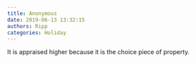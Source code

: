 ```yaml
---
title: Anonymous
date: 2019-06-13 13:32:15
authors: Ripp
categories: Holiday
---
```


 It is appraised higher because it is the choice piece of property.